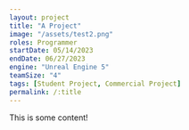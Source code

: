 ```yaml
---
layout: project
title: "A Project"
image: "/assets/test2.png"
roles: Programmer
startDate: 05/14/2023
endDate: 06/27/2023
engine: "Unreal Engine 5"
teamSize: "4" 
tags: [Student Project, Commercial Project]
permalink: /:title
---
```


This is some content!